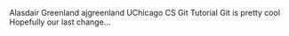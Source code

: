 Alasdair Greenland ajgreenland
UChicago CS Git Tutorial
Git is pretty cool
Hopefully our last change...
